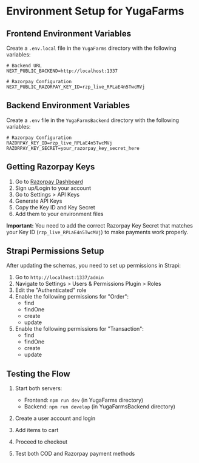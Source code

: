# Environment Setup for YugaFarms

## Frontend Environment Variables

Create a `.env.local` file in the `YugaFarms` directory with the following variables:

```env
# Backend URL
NEXT_PUBLIC_BACKEND=http://localhost:1337

# Razorpay Configuration
NEXT_PUBLIC_RAZORPAY_KEY_ID=rzp_live_RPLaE4n5TwcMVj
```

## Backend Environment Variables

Create a `.env` file in the `YugaFarmsBackend` directory with the following variables:

```env
# Razorpay Configuration
RAZORPAY_KEY_ID=rzp_live_RPLaE4n5TwcMVj
RAZORPAY_KEY_SECRET=your_razorpay_key_secret_here
```

## Getting Razorpay Keys

1. Go to [Razorpay Dashboard](https://dashboard.razorpay.com/)
2. Sign up/Login to your account
3. Go to Settings > API Keys
4. Generate API Keys
5. Copy the Key ID and Key Secret
6. Add them to your environment files

**Important:** You need to add the correct Razorpay Key Secret that matches your Key ID (`rzp_live_RPLaE4n5TwcMVj`) to make payments work properly.

## Strapi Permissions Setup

After updating the schemas, you need to set up permissions in Strapi:

1. Go to `http://localhost:1337/admin`
2. Navigate to Settings > Users & Permissions Plugin > Roles
3. Edit the "Authenticated" role
4. Enable the following permissions for "Order":
   - find
   - findOne
   - create
   - update
5. Enable the following permissions for "Transaction":
   - find
   - findOne
   - create
   - update

## Testing the Flow

1. Start both servers:
   - Frontend: `npm run dev` (in YugaFarms directory)
   - Backend: `npm run develop` (in YugaFarmsBackend directory)

2. Create a user account and login
3. Add items to cart
4. Proceed to checkout
5. Test both COD and Razorpay payment methods
